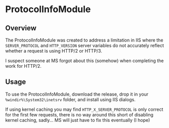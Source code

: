 # ProtocolInfoModule

## Overview

The ProtocolInfoModule was created to address a limitation in IIS where the `SERVER_PROTOCOL` and `HTTP_VERSION` server variables do not accurately reflect whether a request is using HTTP/2 or HTTP/3.

I suspect someone at MS forgot about this (somehow) when completing the work for HTTP/2.

## Usage

To use the ProtocolInfoModule, download the release, drop it in your `%windir%\System32\inetsrv` folder, and install using IIS dialogs.

If using kernel caching you may find `HTTP_X_SERVER_PROTOCOL` is only correct for the first few requests, there is no way around this short of disabling kernel caching, sadly... MS will just have to fix this eventually (I hope)